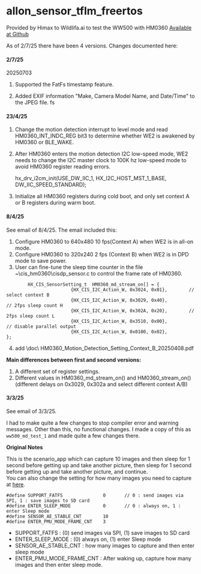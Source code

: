 # allon_sensor_tflm_freertos

Provided by Himax to Wildlifa.ai to test the WW500 with HM0360
[Available at Github](https://github.com/stevehuang82/for_wildlife_ai/tree/main/allon_sensor_tflm_freertos) 

As of 2/7/25 there have been 4 versions. Changes documented here:

#### 2/7/25

20250703

1. Supported the FatFs timestamp feature.

2. Added EXIF information "Make, Camera Model Name, and Date/Time" to the JPEG file.
fs
#### 23/4/25

1. Change the motion detection interrupt to level mode and read HM0360_INT_INDC_REG bit3 to determine whether WE2 is awakened by HM0360 or BLE_WAKE.

2. After HM0360 enters the motion detection I2C low-speed mode, WE2 needs to change the I2C master clock to 100K hz low-speed mode to avoid HM0360 register reading errors.

   hx_drv_i2cm_init(USE_DW_IIC_1, HX_I2C_HOST_MST_1_BASE, DW_IIC_SPEED_STANDARD);

3. Initialize all HM0360 registers during cold boot, and only set context A or B registers during warm boot.

 
#### 8/4/25
See email of 8/4/25. The email included this:

1. Configure HM0360 to 640x480 10 fps(Context A) when WE2 is in all-on mode.
2. Configure HM0360 to 320x240 2 fps (Context B) when WE2 is in DPD mode to save power.
3. User can fine-tune the sleep time counter in the file ~\cis_hm0360\cisdp_sensor.c to control the frame rate of HM0360.
```
        HX_CIS_SensorSetting_t  HM0360_md_stream_on[] = {
                        {HX_CIS_I2C_Action_W, 0x3024, 0x01},        // select context B
                        {HX_CIS_I2C_Action_W, 0x3029, 0x40},         // 2fps sleep count H
                        {HX_CIS_I2C_Action_W, 0x302A, 0x20},        // 2fps sleep count L
                        {HX_CIS_I2C_Action_W, 0x3510, 0x00},         // disable parallel output
                        {HX_CIS_I2C_Action_W, 0x0100, 0x02},         };
```                        
4. add \doc\ HM0360_Motion_Detection_Setting_Context_B_20250408.pdf

__Main differences between first and second versions:__

1. A different set of register settings.
2. Different values in HM0360_md_stream_on() and HM0360_stream_on() (different delays on 0x3029, 0x302a and select different context A/B)


#### 3/3/25

See email of 3/3/25.

I had to make quite a few changes to stop compiler error and warning messages. Other than this, no functional changes.
I made a copy of this as `ww500_md_test_1` and made quite a few changes there. 


__Original Notes__

This is the scenario_app which can capture 10 images and then sleep for 1 second before getting up and take another picture, then sleep for 1 second before getting up and take another picture, and continue.  
You can also change the setting for how many images you need to capture at [here](https://github.com/HimaxWiseEyePlus/Seeed_Grove_Vision_AI_Module_V2/blob/main/EPII_CM55M_APP_S/app/scenario_app/allon_sensor_tflm_freertos/common_config.h#L24).
```
#define SUPPORT_FATFS               0       // 0 : send images via SPI, 1 : save images to SD card
#define ENTER_SLEEP_MODE			0		// 0 : always on, 1 : enter Sleep mode
#define SENSOR_AE_STABLE_CNT		10
#define ENTER_PMU_MODE_FRAME_CNT	3
```
- SUPPORT_FATFS : (0) send images via SPI, (1) save images to SD card
- ENTER_SLEEP_MODE : (0) always on, (1) enter Sleep mode
- SENSOR_AE_STABLE_CNT : how many images to capture and then enter sleep mode
- ENTER_PMU_MODE_FRAME_CNT : After waking up, capture how many images and then enter sleep mode.
